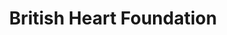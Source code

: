 ---
title: "British Heart Foundation"
url: /edinburgh/british-heart-foundation-westside-plaza/
shop: charity
---